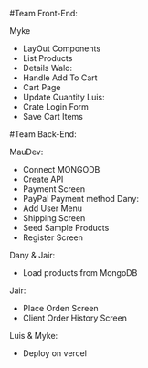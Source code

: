 #Team Front-End:

Myke
- LayOut Components
- List Products
- Details
Walo:
- Handle Add To Cart
- Cart Page
- Update Quantity
Luis:
- Crate Login Form
- Save Cart Items

#Team Back-End:

MauDev:
- Connect MONGODB
- Create API
- Payment Screen
- PayPal Payment method
Dany:
- Add User Menu
- Shipping Screen
- Seed Sample Products
- Register Screen

Dany & Jair:
- Load products from MongoDB

Jair:
- Place Orden Screen
- Client Order History Screen

Luis & Myke:
- Deploy on vercel


